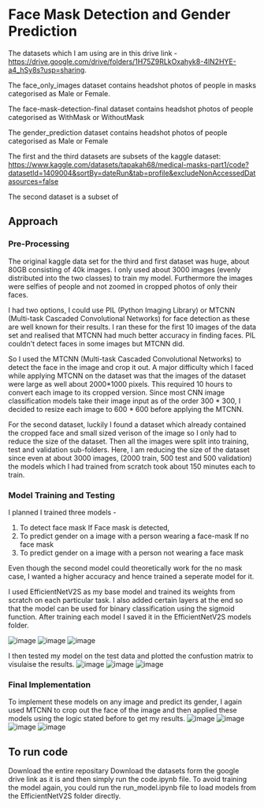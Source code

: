 # Face Mask Detection and Gender Prediction

The datasets which I am using are in this drive link - https://drive.google.com/drive/folders/1H75Z9RLkOxahyk8-4lN2HYE-a4_hSy8s?usp=sharing. 


The face_only_images dataset contains headshot photos of people in masks categorised as Male or Female.

The face-mask-detection-final dataset contains headshot photos of people categorised as WithMask or WithoutMask

The gender_prediction dataset contains headshot photos of people categorised as Male or Female


The first and the third datasets are subsets of the kaggle dataset: https://www.kaggle.com/datasets/tapakah68/medical-masks-part1/code?datasetId=1409004&sortBy=dateRun&tab=profile&excludeNonAccessedDatasources=false


The second dataset is a subset of 

## Approach 
### Pre-Processing
The original kaggle data set for the third and first dataset was huge, about 80GB consisting of 40k images. I only used about 3000 images (evenly distributed into the two classes) to train my model. Furthermore the images were selfies of people and not zoomed in cropped photos of only their faces. 

I had two options, I could use PIL (Python Imaging Library) or MTCNN (Multi-task Cascaded Convolutional Networks) for face detection as these are well known for their results. I ran these for the first 10 images of the data set and realised that MTCNN had much better accuracy in finding faces. PIL couldn't detect faces in some images but MTCNN did.

So I used the MTCNN (Multi-task Cascaded Convolutional Networks) to detect the face in the image and crop it out. A major difficulty which I faced while applying MTCNN on the dataset was that the images of the dataset were large as well about 2000*1000 pixels. This required 10 hours to convert each image to its cropped version. 
Since most CNN image classification models take their image input as of the order 300 * 300, I decided to resize each image to 600 * 600 before applying the MTCNN.

For the second dataset, luckily I found a dataset which already contained the cropped face and small sized verison of the image so I only had to reduce the size of the dataset.
Then all the images were split into training, test and validation sub-folders.
Here, I am reducing the size of the dataset since even at about 3000 images, (2000 train, 500 test and 500 validation) the models which I had trained from scratch took about 150 minutes each to train.

### Model Training and Testing 
I planned I trained three models -
1) To detect face mask
If Face mask is detected,
2) To predict gender on a image with a person wearing a face-mask
If no face mask
3) To predict gender on a image with a person not wearing a face mask

Even though the second model could theoretically work for the no mask case, I wanted a higher accuracy and hence trained a seperate model for it.

I used EfficientNetV2S as my base model and trained its weights from scratch on each particular task. I also added certain layers at the end so that the model can be used for binary classification using the sigmoid function. After training each model I saved it in the EfficientNetV2S models folder.

![image](https://github.com/vedh18/Task-3/assets/147409775/87360cbf-01f8-465b-8265-6eed85b4cbe1)
![image](https://github.com/vedh18/Task-3/assets/147409775/dfb4bbcd-a90d-4f6d-88df-ee9b3027c47b)
![image](https://github.com/vedh18/Task-3/assets/147409775/1c954e0b-8449-4e98-bc6a-a38dafaac325)


I then tested my model on the test data and plotted the confustion matrix to visulaise the results.
![image](https://github.com/vedh18/Task-3/assets/147409775/058c44cf-c44d-4f03-a568-738fbad579a9)
![image](https://github.com/vedh18/Task-3/assets/147409775/f12ac49d-6072-4563-bc14-b16887310bd6)
![image](https://github.com/vedh18/Task-3/assets/147409775/d29c28a2-6666-4d78-96cc-88351c17f269)


### Final Implementation
To implement these models on any image and predict its gender, I again used MTCNN to crop out the face of the image and then applied these models using the logic stated before to get my results.
![image](https://github.com/vedh18/Task-3/assets/147409775/64113b2b-067f-4142-b232-2cfafb179a68)
![image](https://github.com/vedh18/Task-3/assets/147409775/b1e6db3f-2f44-45bd-a999-b4ff2babfa1e)
![image](https://github.com/vedh18/Task-3/assets/147409775/c76e6d3b-30ad-4b19-b163-34cc8b000477)
![image](https://github.com/vedh18/Task-3/assets/147409775/f6d245a9-d6ef-4c1f-860a-d7df128a4b2f)


## To run code
Download the entire repositary
Download the datasets form the google drive link as it is and then simply run the code.ipynb file. 
To avoid training the model again, you could run the run_model.ipynb file to load models from the EfficientNetV2S folder directly.
